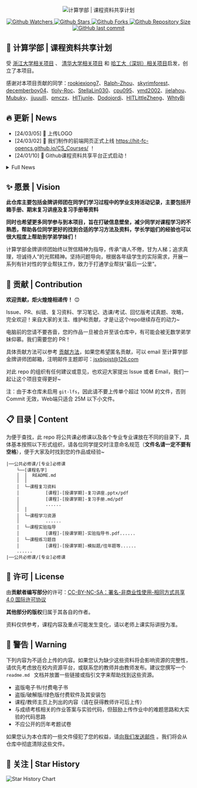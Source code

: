 <div align="center">
    <img src="LOGO.png" alt="计算学部 | 课程资料共享计划">
</div>
<p align="center">
  <a href="https://github.com/HIT-FC-OpenCS/CS_Courses/watchers">
    <img src="https://img.shields.io/github/watchers/HIT-FC-OpenCS/CS_Courses.svg?style=flat&label=watchers&color=blue" alt="Github Watchers">
  </a>
  <a href="https://github.com/HIT-FC-OpenCS/CS_Courses/stargazers">
    <img src="https://img.shields.io/github/stars/HIT-FC-OpenCS/CS_Courses.svg?style=flat&label=stars&color=yellow" alt="Github Stars">
  </a>
  <a href="https://github.com/HIT-FC-OpenCS/CS_Courses/network/members">
    <img src="https://img.shields.io/github/forks/HIT-FC-OpenCS/CS_Courses.svg?style=flat&label=forks&color=green" alt="Github Forks">
  </a>
  <a href="https://github.com/HIT-FC-OpenCS/CS_Courses">
    <img src="https://img.shields.io/github/repo-size/HIT-FC-OpenCS/CS_Courses.svg?style=flat&label=repo-size&color=orange" alt="Github Repository Size">
  </a>
  <a href="https://github.com/HIT-FC-OpenCS/CS_Courses/commits/main/">
    <img src="https://img.shields.io/github/last-commit/HIT-FC-OpenCS/CS_Courses.svg?style=flat&label=last-commit&color=teal" alt="GitHub last commit">
  </a>
</p>



## :ledger: 计算学部 | 课程资料共享计划

受 [浙江大学相关项目](https://github.com/QSCTech/zju-icicles) 、 [清华大学相关项目](https://github.com/PKUanonym/REKCARC-TSC-UHT) 和 [哈工大（深圳）相关项目](https://github.com/HITSZ-OpenCS/HITSZ-OpenCS)启发，创立了本项目。

感谢对本项目贡献的同学：[rookiexiong7](https://github.com/rookiexiong7)、[Ralph-Zhou](https://github.com/Ralph-Zhou)、[skyrimforest](https://github.com/skyrimforest)、[decemberboy04](https://github.com/decemberboy04)、[tloly-Roc](https://github.com/tloly-Roc)、[StellaLin030](https://github.com/StellaLin030)、[cpu095](https://github.com/cpu095)、[ymd2002](https://github.com/ymd2002)、[jielahou](https://github.com/jielahou)、[Mubuky](https://github.com/Mubuky)、[jjuuulll](https://github.com/jjuuulll)、[pmczx](https://github.com/pmczx)、[HITjunle](https://github.com/HITjunle)、[Dodojordi](https://github.com/Dodojordi)、[HITLittleZheng](https://github.com/HITLittleZheng)、[WhtyBi](https://github.com/WhtyBi)

## :fire: 更新 | News

- [24/03/05] :bento: 上传LOGO
- [24/03/02] :tada: 我们制作的前端网页正式上线 https://hit-fc-opencs.github.io/CS_Courses/ ！
- [24/01/10] :tada: Github课程资料共享平台正式启动！

<details><summary>Full News</summary>
</details>

## :sparkles: 愿景 | Vision

**此仓库主要包括金牌讲师团在同学们学习过程中的学业支持活动记录，主要包括开箱手册、期末复习讲座及复习手册等资料**

**同时也希望更多同学参与到本项目，旨在打破信息壁垒，减少同学对课程学习的不熟悉，帮助各位同学更好的找到合适的学习方法及资料，学长学姐们的经验也可以很大程度上帮助到学弟学妹们！**

计算学部金牌讲师团始终以贺信精神为指导，传承“诲人不倦，甘为人梯；追求真理，坦诚待人”的光熙精神。坚持问题导向，根据各年级学生的实际需求，开展一系列有针对性的学业帮扶工作，致力于打通学业帮扶“最后一公里”。

## :raised_hands: 贡献 | Contribution

**欢迎贡献，炬火煌煌相递传！** :blush:

Issue、PR、纠错、复习资料、学习笔记、选课/考试、回忆版考试真题、攻略，完全欢迎！来自大家的关注、维护和贡献，才是让这个repo继续存在的动力~

电脑前的您请不要吝啬，您的作品一旦被合并至该仓库中，有可能会被无数学弟学妹仰慕。我们需要您的 PR！

具体贡献方法可以参考 [贡献方法](贡献方法.md)，如果您希望匿名贡献，可以 email 至计算学部金牌讲师团邮箱，注明邮件主题即可：jsxbjpjst@126.com

对此 repo 的组织有任何建议或意见，也欢迎大家提出 Issue 或者 Email，我们一起让这个项目变得更好~

注：由于本仓库未启用 `git-lfs`，因此请不要上传单个超过 100M 的文件，否则 Commit 无效，Web端只适合 25M 以下小文件。

## :clipboard: 目录 | Content

为便于查找，此 repo 将公共课必修课以及各个专业专业课放在不同的目录下，具体基本按照以下形式组织，请各位同学提交时注意命名规范（**文件名请一定不要有空格**），便于大家及时找到您的作品或经验~

```
|──公共必修课/[专业]必修课
    └──[课程名字]
    │  │  README.md
    │  │
    │  └─课程复习资料
    │          [课程]-[授课学期]-复习讲座.pptx/pdf
    │          [课程]-[授课学期]-复习手册.md/pdf
    │          ......
    │  │
    │  └─课程学习资源
    │          ......
    │  └─课程实验指导
    │          [课程]-[授课学期]-实验指导书.pdf......
    │  └─课程练习题目
    │          [课程]-[授课学期]-模拟题/往年题等......
    ......
|──公共必修课/[专业]必修课
```
## :page_facing_up: 许可 | License

由**贡献者编写部分**的许可：[CC-BY-NC-SA：署名-非商业性使用-相同方式共享 4.0 国际许可协议](https://creativecommons.org/licenses/by-nc-sa/4.0/deed.zh)

**其他部分的版权**归属于其各自的作者。

资料仅供参考，课程内容及重点可能发生变化，请以老师上课实际讲授为准。

## :rotating_light: 警告 | Warning

下列内容为不适合上传的内容。如果您认为缺少这些资料将会影响资源的完整性，请优先考虑放在校内资源平台，或联系您的教师并由教师发布。建议您撰写一个 `readme.md ` 文档并放置一些链接或指引文字来帮助找到这些资源。

- 盗版电子书/付费电子书
- 盗版/破解版/绿色版付费软件及其安装包
- 课程/教师主页上列出的内容（请在获得教师许可后上传）
- 与成绩考核相关的作业答案与实验代码，但鼓励上传作业中的难题思路和大实验的代码思路
- 不应公开的历年考题试卷

如果您认为本仓库的一些文件侵犯了您的权益，请[向我们发送邮件](jsxbjpjst@126.com) 。我们将会从仓库中彻底清除这些文件。

## :star2: 关注 | Star History

![Star History Chart](https://api.star-history.com/svg?repos=HIT-FC-OpenCS/CS_Courses&type=Date)
